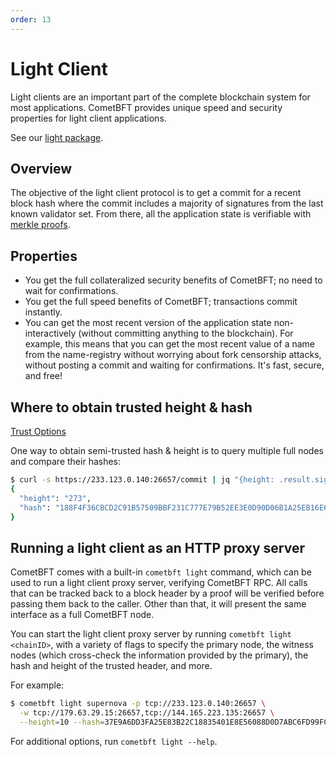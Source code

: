 ```yaml
---
order: 13
---
```


# Light Client

Light clients are an important part of the complete blockchain system for most
applications. CometBFT provides unique speed and security properties for
light client applications.

See our [light
package](https://pkg.go.dev/github.com/cometbft/cometbft/light?tab=doc).

## Overview

The objective of the light client protocol is to get a commit for a recent
block hash where the commit includes a majority of signatures from the last
known validator set. From there, all the application state is verifiable with
[merkle proofs](https://github.com/cometbft/cometbft/blob/main/spec/core/encoding.md#iavl-tree).

## Properties

- You get the full collateralized security benefits of CometBFT; no
  need to wait for confirmations.
- You get the full speed benefits of CometBFT; transactions
  commit instantly.
- You can get the most recent version of the application state
  non-interactively (without committing anything to the blockchain). For
  example, this means that you can get the most recent value of a name from the
  name-registry without worrying about fork censorship attacks, without posting
  a commit and waiting for confirmations. It's fast, secure, and free!

## Where to obtain trusted height & hash

[Trust Options](https://pkg.go.dev/github.com/cometbft/cometbft/light?tab=doc#TrustOptions)

One way to obtain semi-trusted hash & height is to query multiple full nodes
and compare their hashes:

```bash
$ curl -s https://233.123.0.140:26657/commit | jq "{height: .result.signed_header.header.height, hash: .result.signed_header.commit.block_id.hash}"
{
  "height": "273",
  "hash": "188F4F36CBCD2C91B57509BBF231C777E79B52EE3E0D90D06B1A25EB16E6E23D"
}
```

## Running a light client as an HTTP proxy server

CometBFT comes with a built-in `cometbft light` command, which can be used
to run a light client proxy server, verifying CometBFT RPC. All calls that
can be tracked back to a block header by a proof will be verified before
passing them back to the caller. Other than that, it will present the same
interface as a full CometBFT node.

You can start the light client proxy server by running `cometbft light <chainID>`,
with a variety of flags to specify the primary node,  the witness nodes (which cross-check
the information provided by the primary), the hash and height of the trusted header,
and more.

For example:

```bash
$ cometbft light supernova -p tcp://233.123.0.140:26657 \
  -w tcp://179.63.29.15:26657,tcp://144.165.223.135:26657 \
  --height=10 --hash=37E9A6DD3FA25E83B22C18835401E8E56088D0D7ABC6FD99FCDC920DD76C1C57
```

For additional options, run `cometbft light --help`.
